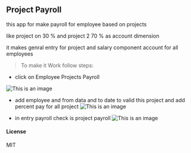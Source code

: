 ## Project Payroll

this app for make payroll for employee based on projects 

like project on 30 % and project 2 70 % as account dimension

it makes genral entry for project and salary component account for all employees

> To make it Work follow steps:

- click on Employee Projects Payroll 

![This is an image](https://github.com/morghim/project-payroll/blob/master/img/step1.png)


- add employee and from data and to date to valid this project and add percent pay for all project
![This is an image](https://github.com/morghim/project-payroll/blob/master/img/step2.png)

- in entry payroll check is project payroll 
![This is an image](https://github.com/morghim/project-payroll/blob/master/img/step3.png)

#### License

MIT